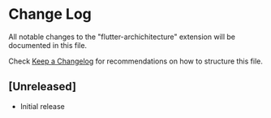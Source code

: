 # Change Log

All notable changes to the "flutter-archichitecture" extension will be documented in this file.

Check [Keep a Changelog](http://keepachangelog.com/) for recommendations on how to structure this file.

## [Unreleased]

- Initial release